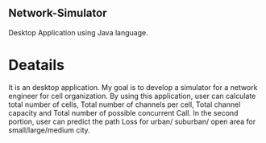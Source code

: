 ## Network-Simulator
Desktop Application using Java language.
# Deatails
It is an desktop application. My goal is to develop a simulator for a network engineer for cell organization. 
By using this application, user can calculate total number of cells, Total number of channels per cell, Total channel capacity and Total number of possible concurrent Call.
In the second portion, user can predict the path Loss for urban/ suburban/ open area for small/large/medium city.
